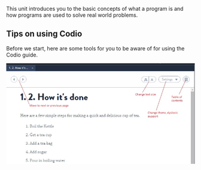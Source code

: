 This unit introduces you to the basic concepts of what a program is and how programs are used to solve real world problems.

## Tips on using Codio
Before we start, here are some tools for you to be aware of for using the Codio guide.

![](.guides/img/Tips.jpg)

